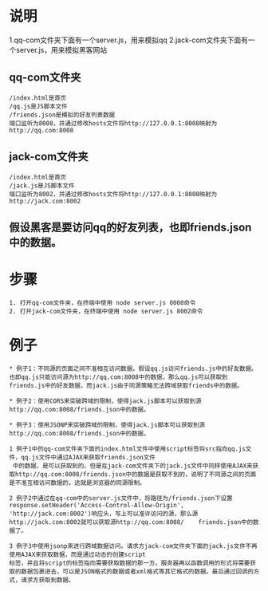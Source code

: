 # 说明
  1.qq-com文件夹下面有一个server.js，用来模拟qq
  2.jack-com文件夹下面有一个server.js，用来模拟黑客网站

  ## qq-com文件夹
    /index.html是首页
    /qq.js是JS脚本文件
    /friends.json是模拟的好友列表数据
    端口监听为8008，并通过修改hosts文件将http://127.0.0.1:8008映射为http://qq.com:8008

  ## jack-com文件夹
    /index.html是首页
    /jack.js是JS脚本文件
    端口监听为8002，并通过修改hosts文件将http://127.0.0.1:8008映射为http://jack.com:8002

  ## 假设黑客是要访问qq的好友列表，也即friends.json中的数据。


# 步骤
    1. 打开qq-com文件夹，在终端中使用 node server.js 8008命令
    2. 打开jack-com文件夹，在终端中使用 node server.js 8002命令


# 例子
    * 例子1：不同源的页面之间不准相互访问数据。假设qq.js访问friends.js中的好友数据。也即qq.js只能访问源为http://qq.com:8008中的数据，那么qq.js可以获取到friends.js中的好友数据，而jack.js由于同源策略无法跨域获取friends中的数据。

    * 例子2：使用CORS来突破跨域的限制，使得jack.js脚本可以获取到源http://qq.com:8008/friends.json中的数据。

    * 例子3：使用JSONP来突破跨域的限制，使得jack.js脚本可以获取到源http://qq.com:8008/friends.json中的数据。

    1 例子1中的qq-com文件夹下面的index.html文件中使用script标签将src指向qq.js文件，qq.js文件中通过AJAX来获取friends.json文件
     中的数据，是可以获取到的。但是在jack-com文件夹下的jack.js文件中同样使用AJAX来获取http://qq.com:8008/friends.json中的数据是获取不到的，说明了不同源之间的页面是不准互相访问数据的，这就是浏览器的同源限制。

    2 例子2中通过在qq-com中的server.js文件中，将路径为/friends.json下设置response.setHeader('Access-Control-Allow-Origin',  'http://jack.com:8002')响应头，写上可以准许访问的源，那么源http://jack.com:8002就可以获取源http://qq.com:8008/    friends.json中的数据了。

    3 例子3中使用jsonp来进行跨域数据访问。请求方jack-com文件夹下面的jack.js文件不再使用AJAX来获取数据，而是通过动态的创建script
    标签，并且将script的标签指向需要获取数据的那一方。服务器再以函数调用的形式将需要获取的数据包裹进去，可以是JSON格式的数据或者xml格式等其它格式的数据。最后通过回调的方式，请求方获取到数据。


